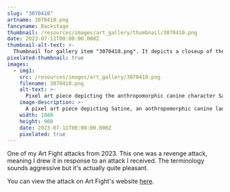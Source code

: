 ```yaml
---
slug: "3070410"
artname: 3070410.png
fancyname: Backstage
thumbnail: /resources/images/art_gallery/thumbnail/3070410.png
date: 2023-07-11T00:00:00.000Z
thumbnail-alt-text: >-
  Thumbnail for gallery item "3070410.png". It depicts a closeup of the character Satine resting at a table.
pixelated-thumbnail: true
images:
  - img1:
    src: /resources/images/art_gallery/3070410.png
    filename: 3070410.png
    alt-text: >-
      Pixel art piece depicting the anthropomorphic canine character Satine resting at a table.
    image-description: >-
      A pixel art piece depicting Satine, an anthropomorphic canine lady. She is sat at a brown table, resting her head on her hand and holding a cigarette in a cigarette holder. She is wearing a red dress, and looking at something out of frame towards the right of the viewer with an expression of disdain. The background consists of abstract purple streaks, vaguely resembling a beam of light cast by a stagelight.
    width: 1080
    height: 900
    date: 2023-07-11T00:00:00.000Z
    pixelated: true
---
```

<p>
	One of my Art Fight attacks from 2023. This one was a revenge attack, meaning I drew it in response to an attack I received. The terminology sounds aggressive but it's actually quite pleasant.
</p>
<p>
	You can view the attack on Art Fight's website <a href="https://artfight.net/attack/4952994.backstage" target="_blank">here</a>.
</p>
